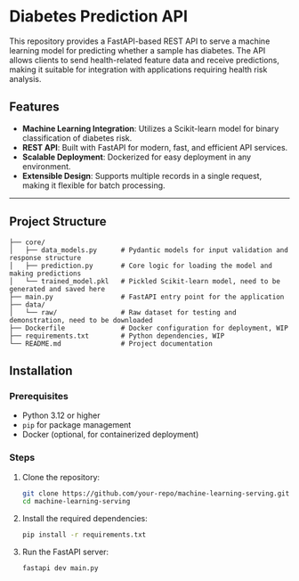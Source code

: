 # Diabetes Prediction API

This repository provides a FastAPI-based REST API to serve a machine learning model for predicting whether a sample has diabetes. The API allows clients to send health-related feature data and receive predictions, making it suitable for integration with applications requiring health risk analysis. 

## Features
- **Machine Learning Integration**: Utilizes a Scikit-learn model for binary classification of diabetes risk.
- **REST API**: Built with FastAPI for modern, fast, and efficient API services.
- **Scalable Deployment**: Dockerized for easy deployment in any environment.
- **Extensible Design**: Supports multiple records in a single request, making it flexible for batch processing.

---
## Project Structure
```
├── core/
│   ├── data_models.py      # Pydantic models for input validation and response structure
│   ├── prediction.py       # Core logic for loading the model and making predictions
│   └── trained_model.pkl   # Pickled Scikit-learn model, need to be generated and saved here
├── main.py                 # FastAPI entry point for the application
├── data/
│   └── raw/                # Raw dataset for testing and demonstration, need to be downloaded
├── Dockerfile              # Docker configuration for deployment, WIP
├── requirements.txt        # Python dependencies, WIP
└── README.md               # Project documentation
```
## Installation

### Prerequisites
- Python 3.12 or higher
- `pip` for package management
- Docker (optional, for containerized deployment)

### Steps
1. Clone the repository:
   ```bash
   git clone https://github.com/your-repo/machine-learning-serving.git
   cd machine-learning-serving

2. Install the required dependencies:
   ```bash
   pip install -r requirements.txt

3. Run the FastAPI server:
   ```bash
   fastapi dev main.py